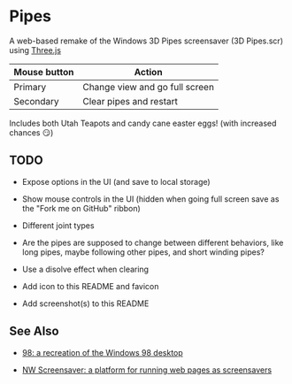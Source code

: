 # Pipes

A web-based remake of the Windows 3D Pipes screensaver (3D Pipes.scr) using [Three.js](https://threejs.org/)

Mouse button | Action
--- | ---
Primary | Change view and go full screen
Secondary | Clear pipes and restart

Includes both Utah Teapots and candy cane easter eggs! (with increased chances 😏)

## TODO

* Expose options in the UI (and save to local storage)

* Show mouse controls in the UI (hidden when going full screen save as the "Fork me on GitHub" ribbon)

* Different joint types

* Are the pipes are supposed to change between different behaviors,
like long pipes, maybe following other pipes, and short winding pipes?

* Use a disolve effect when clearing

* Add icon to this README and favicon

* Add screenshot(s) to this README

## See Also

* [98: a recreation of the Windows 98 desktop](https://github.com/1j01/98)

* [NW Screensaver: a platform for running web pages as screensavers](https://github.com/1j01/nw-screensaver)
